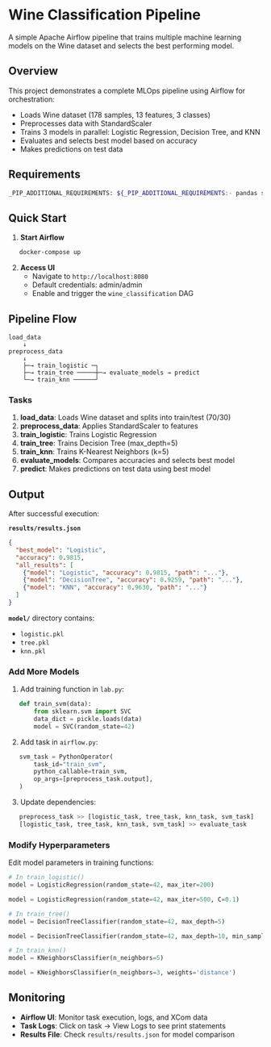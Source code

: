 # Wine Classification Pipeline

A simple Apache Airflow pipeline that trains multiple machine learning models on the Wine dataset and selects the best performing model.

## Overview

This project demonstrates a complete MLOps pipeline using Airflow for orchestration:
- Loads Wine dataset (178 samples, 13 features, 3 classes)
- Preprocesses data with StandardScaler
- Trains 3 models in parallel: Logistic Regression, Decision Tree, and KNN
- Evaluates and selects best model based on accuracy
- Makes predictions on test data

## Requirements
```bash
_PIP_ADDITIONAL_REQUIREMENTS: ${_PIP_ADDITIONAL_REQUIREMENTS:- pandas scikit-learn kneed }
```

## Quick Start

1. **Start Airflow**
```bash
   docker-compose up
```

2. **Access UI**
   - Navigate to `http://localhost:8080`
   - Default credentials: admin/admin
   - Enable and trigger the `wine_classification` DAG

## Pipeline Flow
```
load_data
    ↓
preprocess_data
    ↓
    ├─→ train_logistic ─┐
    ├─→ train_tree ─────┼─→ evaluate_models → predict
    └─→ train_knn ──────┘
```

### Tasks

1. **load_data**: Loads Wine dataset and splits into train/test (70/30)
2. **preprocess_data**: Applies StandardScaler to features
3. **train_logistic**: Trains Logistic Regression
4. **train_tree**: Trains Decision Tree (max_depth=5)
5. **train_knn**: Trains K-Nearest Neighbors (k=5)
6. **evaluate_models**: Compares accuracies and selects best model
7. **predict**: Makes predictions on test data using best model

## Output

After successful execution:

**`results/results.json`**
```json
{
  "best_model": "Logistic",
  "accuracy": 0.9815,
  "all_results": [
    {"model": "Logistic", "accuracy": 0.9815, "path": "..."},
    {"model": "DecisionTree", "accuracy": 0.9259, "path": "..."},
    {"model": "KNN", "accuracy": 0.9630, "path": "..."}
  ]
}
```

**`model/`** directory contains:
- `logistic.pkl`
- `tree.pkl`
- `knn.pkl`

### Add More Models

1. Add training function in `lab.py`:
```python
   def train_svm(data):
       from sklearn.svm import SVC
       data_dict = pickle.loads(data)
       model = SVC(random_state=42)
```

2. Add task in `airflow.py`:
```python
   svm_task = PythonOperator(
       task_id="train_svm",
       python_callable=train_svm,
       op_args=[preprocess_task.output],
   )
```

3. Update dependencies:
```python
   preprocess_task >> [logistic_task, tree_task, knn_task, svm_task]
   [logistic_task, tree_task, knn_task, svm_task] >> evaluate_task
```

### Modify Hyperparameters

Edit model parameters in training functions:
```python
# In train_logistic()
model = LogisticRegression(random_state=42, max_iter=200)

model = LogisticRegression(random_state=42, max_iter=500, C=0.1)

# In train_tree()
model = DecisionTreeClassifier(random_state=42, max_depth=5)

model = DecisionTreeClassifier(random_state=42, max_depth=10, min_samples_split=5)

# In train_knn()
model = KNeighborsClassifier(n_neighbors=5)

model = KNeighborsClassifier(n_neighbors=3, weights='distance')
```

## Monitoring

- **Airflow UI**: Monitor task execution, logs, and XCom data
- **Task Logs**: Click on task -> View Logs to see print statements
- **Results File**: Check `results/results.json` for model comparison

